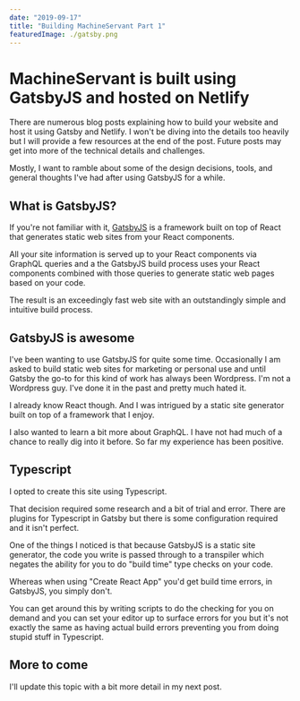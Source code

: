 ```yaml
---
date: "2019-09-17"
title: "Building MachineServant Part 1"
featuredImage: ./gatsby.png
---
```


# MachineServant is built using GatsbyJS and hosted on Netlify

There are numerous blog posts explaining how to build your website and host
it using Gatsby and Netlify. I won't be diving into the details too heavily
but I will provide a few resources at the end of the post. Future posts may
get into more of the technical details and challenges.

Mostly, I want to ramble about some of the design decisions, tools, and
general thoughts I've had after using GatsbyJS for a while.

## What is GatsbyJS?

If you're not familiar with it, [GatsbyJS](https://gatsbyjs.org) is a
framework built on top of React that generates static web sites from your
React components.

All your site information is served up to your React components via GraphQL
queries and a the GatsbyJS build process uses your React components combined
with those queries to generate static web pages based on your code.

The result is an exceedingly fast web site with an outstandingly simple and
intuitive build process.

## GatsbyJS is awesome

I've been wanting to use GatsbyJS for quite some time. Occasionally I am
asked to build static web sites for marketing or personal use and until
Gatsby the go-to for this kind of work has always been Wordpress. I'm not a
Wordpress guy. I've done it in the past and pretty much hated it.

I already know React though. And I was intrigued by a static site generator
built on top of a framework that I enjoy.

I also wanted to learn a bit more about GraphQL. I have not had much of a
chance to really dig into it before. So far my experience has been positive.

## Typescript

I opted to create this site using Typescript.

That decision required some research and a bit of trial and error. There are
plugins for Typescript in Gatsby but there is some configuration required and
it isn't perfect.

One of the things I noticed is that because GatsbyJS is a static site
generator, the code you write is passed through to a transpiler which negates
the ability for you to do "build time" type checks on your code.

Whereas when using "Create React App" you'd get build time errors, in
GatsbyJS, you simply don't.

You can get around this by writing scripts to do the checking for you on
demand and you can set your editor up to surface errors for you but it's not
exactly the same as having actual build errors preventing you from doing
stupid stuff in Typescript.

## More to come

I'll update this topic with a bit more detail in my next post.